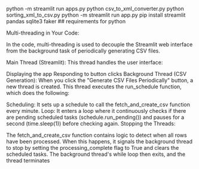 python -m streamlit run apps.py
python csv_to_xml_converter.py
python sorting_xml_to_csv.py
python -m streamlit run app.py
pip install streamlit pandas sqlite3 faker   ## requirements for python


Multi-threading in Your Code:

In the code, multi-threading is used to decouple the Streamlit web interface from the background task of periodically generating CSV files.

Main Thread (Streamlit): This thread handles the user interface:

Displaying the app
Responding to button clicks
Background Thread (CSV Generation):  When you click the "Generate CSV Files Periodically" button, a new thread is created. This thread executes the run_schedule function, which does the following:

Scheduling: It sets up a schedule to call the fetch_and_create_csv function every minute.
Loop: It enters a loop where it continuously checks if there are pending scheduled tasks (schedule.run_pending()) and pauses for a second (time.sleep(1)) before checking again.
Stopping the Threads:

The fetch_and_create_csv function contains logic to detect when all rows have been processed.
When this happens, it signals the background thread to stop by setting the processing_complete flag to True and clears the scheduled tasks.
The background thread's while loop then exits, and the thread terminates